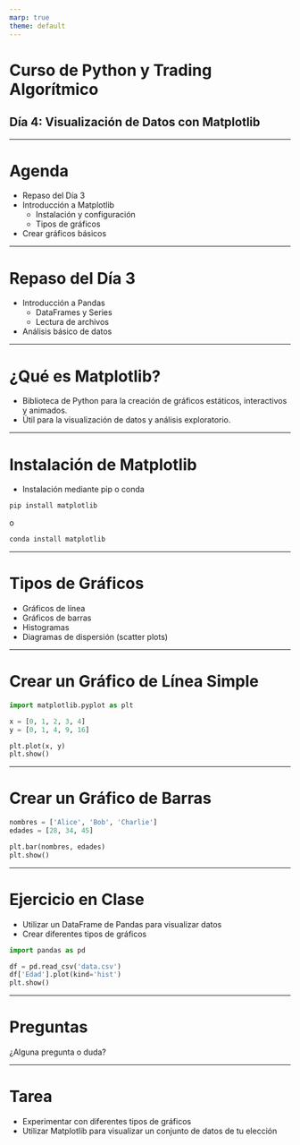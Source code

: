 ```yaml
---
marp: true
theme: default
---
```


# Curso de Python y Trading Algorítmico
## Día 4: Visualización de Datos con Matplotlib

---

# Agenda

- Repaso del Día 3
- Introducción a Matplotlib
  - Instalación y configuración
  - Tipos de gráficos
- Crear gráficos básicos

---

# Repaso del Día 3

- Introducción a Pandas
  - DataFrames y Series
  - Lectura de archivos
- Análisis básico de datos

---

# ¿Qué es Matplotlib?

- Biblioteca de Python para la creación de gráficos estáticos, interactivos y animados.
- Útil para la visualización de datos y análisis exploratorio.

---

# Instalación de Matplotlib

- Instalación mediante pip o conda

```bash
pip install matplotlib
```

o

```bash
conda install matplotlib
```

---

# Tipos de Gráficos

- Gráficos de línea
- Gráficos de barras
- Histogramas
- Diagramas de dispersión (scatter plots)

---

# Crear un Gráfico de Línea Simple

```python
import matplotlib.pyplot as plt

x = [0, 1, 2, 3, 4]
y = [0, 1, 4, 9, 16]

plt.plot(x, y)
plt.show()
```

---

# Crear un Gráfico de Barras

```python
nombres = ['Alice', 'Bob', 'Charlie']
edades = [28, 34, 45]

plt.bar(nombres, edades)
plt.show()
```

---

# Ejercicio en Clase

- Utilizar un DataFrame de Pandas para visualizar datos
- Crear diferentes tipos de gráficos

```python
import pandas as pd

df = pd.read_csv('data.csv')
df['Edad'].plot(kind='hist')
plt.show()
```

---

# Preguntas

¿Alguna pregunta o duda?

---

# Tarea
- Experimentar con diferentes tipos de gráficos
- Utilizar Matplotlib para visualizar un conjunto de datos de tu elección